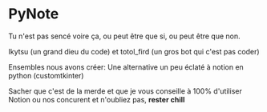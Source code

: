 # PyNote
Tu n'est pas sencé voire ça, ou peut être que si, ou peut être que non. 


Ikytsu (un grand dieu du code)
et
totol_fird (un gros bot qui c'est pas coder)

Ensembles nous avons créer:
Une alternative un peu éclaté à notion en python (customtkinter)

Sacher que c'est de la merde et que je vous conseille à 100% d'utiliser Notion ou nos concurent 
et n'oubliez pas, **__rester chill__**